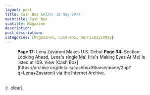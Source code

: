 ```yaml
---
layout: post
title: Cash Box &#124; 18 May 1974
maintitle: Cash Box
subtitle: Magazine
description: 
post_description: 
categories: [Magazines, Cash-Box, OnThisDay18May]
---
```


<figure class="fig3">
<strong>Page 17:</strong> Lena Zavaroni Makes U.S. Debut
<strong>Page 34:</strong> Section: Looking Ahead, Lena's single Ma! (He's Making Eyes At Me) is listed at 109.
View [Cash Box](https://archive.org/details/cashbox36unse/mode/2up?q=Lena+Zavaroni) via the Internet Archive.
</figure>

<br />{: .clear}

